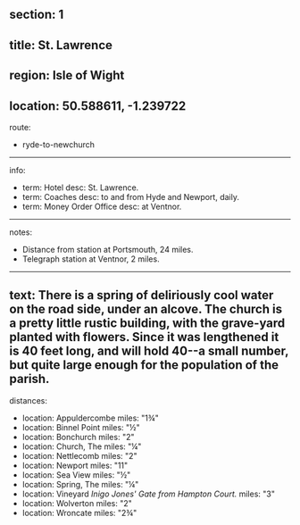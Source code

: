 section: 1
----
title: St. Lawrence
----
region: Isle of Wight
----
location: 50.588611, -1.239722
----
route:
- ryde-to-newchurch
----
info:
- term: Hotel
  desc: St. Lawrence.
- term: Coaches
  desc: to and from Hyde and Newport, daily.
- term: Money Order Office
  desc: at Ventnor.
----
notes:
- Distance from station at Portsmouth, 24 miles.
- Telegraph station at Ventnor, 2 miles.
----
text: There is a spring of deliriously cool water on the road side, under an alcove. The church is a pretty little rustic building, with the grave-yard planted with flowers. Since it was lengthened it is 40 feet long, and will hold 40--a small number, but quite large enough for the population of the parish.
----
distances:
- location: Appuldercombe
  miles: "1¾"
- location: Binnel Point
  miles: "½"
- location: Bonchurch
  miles: "2"
- location: Church, The
  miles: "¼"
- location: Nettlecomb
  miles: "2"
- location: Newport
  miles: "11"
- location: Sea View
  miles: "½"
- location: Spring, The
  miles: "¼"
- location: Vineyard *Inigo Jones' Gate from Hampton Court.*
  miles: "3"
- location: Wolverton
  miles: "2"
- location: Wroncate
  miles: "2¾"
